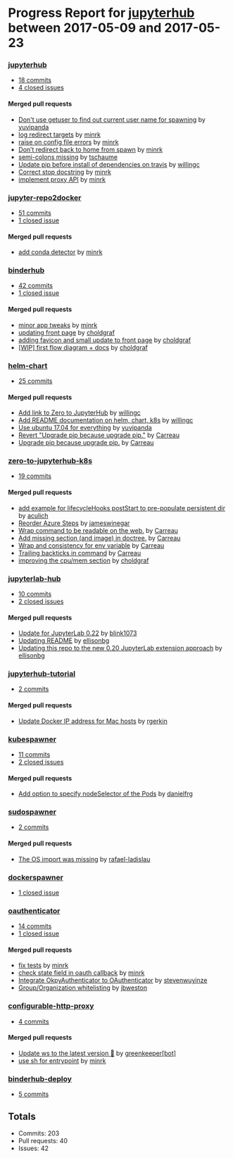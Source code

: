 # Progress Report for [jupyterhub](https://github.com/jupyterhub) between 2017-05-09 and 2017-05-23

### [jupyterhub](https://github.com/jupyterhub/jupyterhub)
-  [18 commits](https://github.com/jupyterhub/jupyterhub/compare/master@%7B1494313200%7D...master@%7B1495522800%7D)
-  [4 closed issues](https://github.com/jupyterhub/jupyterhub/issues?utf8=%E2%9C%93&q=is%3Aissue%20closed%3A2017-05-09..2017-05-23)

#### Merged pull requests
- [Don't use getuser to find out current user name for spawning](https://github.com/jupyterhub/jupyterhub/pull/1148) by [yuvipanda](https://github.com/yuvipanda)
- [log redirect targets](https://github.com/jupyterhub/jupyterhub/pull/1146) by [minrk](https://github.com/minrk)
- [raise on config file errors](https://github.com/jupyterhub/jupyterhub/pull/1144) by [minrk](https://github.com/minrk)
- [Don’t redirect back to home from spawn](https://github.com/jupyterhub/jupyterhub/pull/1143) by [minrk](https://github.com/minrk)
- [semi-colons missing](https://github.com/jupyterhub/jupyterhub/pull/1139) by [tschaume](https://github.com/tschaume)
- [Update pip before install of dependencies on travis](https://github.com/jupyterhub/jupyterhub/pull/1133) by [willingc](https://github.com/willingc)
- [Correct stop docstring](https://github.com/jupyterhub/jupyterhub/pull/1132) by [minrk](https://github.com/minrk)
- [implement proxy API](https://github.com/jupyterhub/jupyterhub/pull/1098) by [minrk](https://github.com/minrk)

### [jupyter-repo2docker](https://github.com/jupyterhub/jupyter-repo2docker)
-  [51 commits](https://github.com/jupyterhub/jupyter-repo2docker/compare/master@%7B1494313200%7D...master@%7B1495522800%7D)
-  [1 closed issue](https://github.com/jupyterhub/jupyter-repo2docker/issues?utf8=%E2%9C%93&q=is%3Aissue%20closed%3A2017-05-09..2017-05-23)

#### Merged pull requests
- [add conda detector](https://github.com/jupyterhub/jupyter-repo2docker/pull/2) by [minrk](https://github.com/minrk)

### [binderhub](https://github.com/jupyterhub/binderhub)
-  [42 commits](https://github.com/jupyterhub/binderhub/compare/master@%7B1494313200%7D...master@%7B1495522800%7D)
-  [1 closed issue](https://github.com/jupyterhub/binderhub/issues?utf8=%E2%9C%93&q=is%3Aissue%20closed%3A2017-05-09..2017-05-23)

#### Merged pull requests
- [minor app tweaks](https://github.com/jupyterhub/binderhub/pull/22) by [minrk](https://github.com/minrk)
- [updating front page](https://github.com/jupyterhub/binderhub/pull/18) by [choldgraf](https://github.com/choldgraf)
- [adding favicon and small update to front page](https://github.com/jupyterhub/binderhub/pull/16) by [choldgraf](https://github.com/choldgraf)
- [[WIP] first flow diagram + docs](https://github.com/jupyterhub/binderhub/pull/14) by [choldgraf](https://github.com/choldgraf)

### [helm-chart](https://github.com/jupyterhub/helm-chart)
-  [25 commits](https://github.com/jupyterhub/helm-chart/compare/master@%7B1494313200%7D...master@%7B1495522800%7D)

#### Merged pull requests
- [Add link to Zero to JupyterHub](https://github.com/jupyterhub/helm-chart/pull/19) by [willingc](https://github.com/willingc)
- [Add README documentation on helm, chart, k8s](https://github.com/jupyterhub/helm-chart/pull/18) by [willingc](https://github.com/willingc)
- [Use ubuntu 17.04 for everything](https://github.com/jupyterhub/helm-chart/pull/17) by [yuvipanda](https://github.com/yuvipanda)
- [Revert "Upgrade pip because upgrade pip."](https://github.com/jupyterhub/helm-chart/pull/16) by [Carreau](https://github.com/Carreau)
- [Upgrade pip because upgrade pip.](https://github.com/jupyterhub/helm-chart/pull/15) by [Carreau](https://github.com/Carreau)

### [zero-to-jupyterhub-k8s](https://github.com/jupyterhub/zero-to-jupyterhub-k8s)
-  [19 commits](https://github.com/jupyterhub/zero-to-jupyterhub-k8s/compare/master@%7B1494313200%7D...master@%7B1495522800%7D)

#### Merged pull requests
- [add example for lifecycleHooks postStart to pre-populate persistent dir](https://github.com/jupyterhub/zero-to-jupyterhub-k8s/pull/66) by [aculich](https://github.com/aculich)
- [Reorder Azure Steps](https://github.com/jupyterhub/zero-to-jupyterhub-k8s/pull/60) by [jameswinegar](https://github.com/jameswinegar)
- [Wrap command to be readable on the web.](https://github.com/jupyterhub/zero-to-jupyterhub-k8s/pull/57) by [Carreau](https://github.com/Carreau)
- [Add missing section (and image) in doctree.](https://github.com/jupyterhub/zero-to-jupyterhub-k8s/pull/56) by [Carreau](https://github.com/Carreau)
- [Wrap and consistency for env variable](https://github.com/jupyterhub/zero-to-jupyterhub-k8s/pull/54) by [Carreau](https://github.com/Carreau)
- [Trailing backticks in command](https://github.com/jupyterhub/zero-to-jupyterhub-k8s/pull/53) by [Carreau](https://github.com/Carreau)
- [improving the cpu/mem section](https://github.com/jupyterhub/zero-to-jupyterhub-k8s/pull/50) by [choldgraf](https://github.com/choldgraf)

### [jupyterlab-hub](https://github.com/jupyterhub/jupyterlab-hub)
-  [10 commits](https://github.com/jupyterhub/jupyterlab-hub/compare/master@%7B1494313200%7D...master@%7B1495522800%7D)
-  [2 closed issues](https://github.com/jupyterhub/jupyterlab-hub/issues?utf8=%E2%9C%93&q=is%3Aissue%20closed%3A2017-05-09..2017-05-23)

#### Merged pull requests
- [Update for JupyterLab 0.22](https://github.com/jupyterhub/jupyterlab-hub/pull/9) by [blink1073](https://github.com/blink1073)
- [Updating README](https://github.com/jupyterhub/jupyterlab-hub/pull/8) by [ellisonbg](https://github.com/ellisonbg)
- [Updating this repo to the new 0.20 JupyterLab extension approach](https://github.com/jupyterhub/jupyterlab-hub/pull/7) by [ellisonbg](https://github.com/ellisonbg)

### [jupyterhub-tutorial](https://github.com/jupyterhub/jupyterhub-tutorial)
-  [2 commits](https://github.com/jupyterhub/jupyterhub-tutorial/compare/master@%7B1494313200%7D...master@%7B1495522800%7D)

#### Merged pull requests
- [Update Docker IP address for Mac hosts](https://github.com/jupyterhub/jupyterhub-tutorial/pull/16) by [rgerkin](https://github.com/rgerkin)

### [kubespawner](https://github.com/jupyterhub/kubespawner)
-  [11 commits](https://github.com/jupyterhub/kubespawner/compare/master@%7B1494313200%7D...master@%7B1495522800%7D)
-  [2 closed issues](https://github.com/jupyterhub/kubespawner/issues?utf8=%E2%9C%93&q=is%3Aissue%20closed%3A2017-05-09..2017-05-23)

#### Merged pull requests
- [Add option to specify nodeSelector of the Pods](https://github.com/jupyterhub/kubespawner/pull/44) by [danielfrg](https://github.com/danielfrg)

### [sudospawner](https://github.com/jupyterhub/sudospawner)
-  [2 commits](https://github.com/jupyterhub/sudospawner/compare/master@%7B1494313200%7D...master@%7B1495522800%7D)

#### Merged pull requests
- [The OS import was missing](https://github.com/jupyterhub/sudospawner/pull/37) by [rafael-ladislau](https://github.com/rafael-ladislau)

### [dockerspawner](https://github.com/jupyterhub/dockerspawner)
-  [1 closed issue](https://github.com/jupyterhub/dockerspawner/issues?utf8=%E2%9C%93&q=is%3Aissue%20closed%3A2017-05-09..2017-05-23)

### [oauthenticator](https://github.com/jupyterhub/oauthenticator)
-  [14 commits](https://github.com/jupyterhub/oauthenticator/compare/master@%7B1494313200%7D...master@%7B1495522800%7D)
-  [1 closed issue](https://github.com/jupyterhub/oauthenticator/issues?utf8=%E2%9C%93&q=is%3Aissue%20closed%3A2017-05-09..2017-05-23)

#### Merged pull requests
- [fix tests](https://github.com/jupyterhub/oauthenticator/pull/82) by [minrk](https://github.com/minrk)
- [check state field in oauth callback](https://github.com/jupyterhub/oauthenticator/pull/78) by [minrk](https://github.com/minrk)
- [Integrate OkpyAuthenticator to OAuthenticator](https://github.com/jupyterhub/oauthenticator/pull/75) by [stevenwuyinze](https://github.com/stevenwuyinze)
- [Group/Organization whitelisting](https://github.com/jupyterhub/oauthenticator/pull/58) by [jbweston](https://github.com/jbweston)

### [configurable-http-proxy](https://github.com/jupyterhub/configurable-http-proxy)
-  [4 commits](https://github.com/jupyterhub/configurable-http-proxy/compare/master@%7B1494313200%7D...master@%7B1495522800%7D)

#### Merged pull requests
- [Update ws to the latest version 🚀](https://github.com/jupyterhub/configurable-http-proxy/pull/106) by [greenkeeper[bot]](https://github.com/app/greenkeeper)
- [use sh for entrypoint](https://github.com/jupyterhub/configurable-http-proxy/pull/105) by [minrk](https://github.com/minrk)

### [binderhub-deploy](https://github.com/jupyterhub/binderhub-deploy)
-  [5 commits](https://github.com/jupyterhub/binderhub-deploy/compare/master@%7B1494313200%7D...master@%7B1495522800%7D)

## Totals
- Commits: 203
- Pull requests: 40
- Issues: 42
